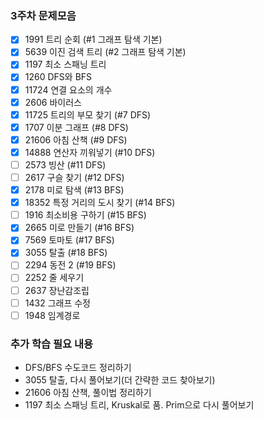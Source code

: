 
### 3주차 문제모음
- [X] 1991 트리 순회 (#1 그래프 탐색 기본)
- [X] 5639 이진 검색 트리 (#2 그래프 탐색 기본)
- [X] 1197 최소 스패닝 트리 
- [X] 1260 DFS와 BFS 
- [X] 11724 연결 요소의 개수
- [X] 2606 바이러스
- [X] 11725 트리의 부모 찾기 (#7 DFS)
- [X] 1707 이분 그래프 (#8 DFS)
- [X] 21606 아침 산책 (#9 DFS)
- [X] 14888 연산자 끼워넣기 (#10 DFS)
- [ ] 2573 빙산 (#11 DFS)
- [ ] 2617 구슬 찾기 (#12 DFS)
- [X] 2178 미로 탐색 (#13 BFS)
- [X] 18352 특정 거리의 도시 찾기 (#14 BFS)
- [ ] 1916 최소비용 구하기 (#15 BFS)
- [X] 2665 미로 만들기 (#16 BFS)
- [X] 7569 토마토 (#17 BFS)
- [X] 3055 탈출 (#18 BFS)
- [ ] 2294 동전 2 (#19 BFS)
- [ ] 2252 줄 세우기
- [ ] 2637 장난감조립
- [ ] 1432 그래프 수정
- [ ] 1948 임계경로

### 추가 학습 필요 내용
- DFS/BFS 수도코드 정리하기
- 3055 탈출, 다시 풀어보기(더 간략한 코드 찾아보기)
- 21606 아침 산책, 풀이법 정리하기
- 1197 최소 스패닝 트리, Kruskal로 품. Prim으로 다시 풀어보기